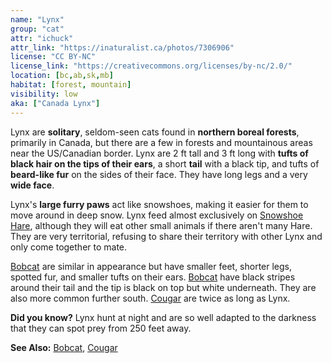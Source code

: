 ```yaml
---
name: "Lynx"
group: "cat"
attr: "ichuck"
attr_link: "https://inaturalist.ca/photos/7306906"
license: "CC BY-NC"
license_link: "https://creativecommons.org/licenses/by-nc/2.0/"
location: [bc,ab,sk,mb]
habitat: [forest, mountain]
visibility: low
aka: ["Canada Lynx"]
---
```

Lynx are **solitary**, seldom-seen cats found in **northern boreal forests**, primarily in Canada, but there are a few in forests and mountainous areas near the US/Canadian border. Lynx are 2 ft tall and 3 ft long with **tufts of black hair **on the** tips **of their** ears**, a short **tail** with a black tip, and tufts of **beard-like fur** on the sides of their face. They have long legs and a very **wide face**.

Lynx's **large furry paws** act like snowshoes, making it easier for them to move around in deep snow. Lynx feed almost exclusively on [Snowshoe Hare](/{{section}}/snowhare), although they will eat other small animals if there aren't many Hare. They are very territorial, refusing to share their territory with other Lynx and only come together to mate.

[Bobcat](/{{section}}/bobcat) are similar in appearance but have smaller feet, shorter legs, spotted fur, and smaller tufts on their ears. [Bobcat](/{{section}}/bobcat) have black stripes around their tail and the tip is black on top but white underneath. They are also more common further south. [Cougar](/{{section}}/cougar) are twice as long as Lynx.

**Did you know?** Lynx hunt at night and are so well adapted to the darkness that they can spot prey from 250 feet away.

<!-- generated, do not edit -->
**See Also:**
[Bobcat](/{{section}}/bobcat),
[Cougar](/{{section}}/cougar)
